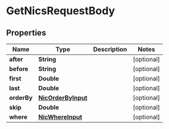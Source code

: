 

# GetNicsRequestBody


## Properties

Name | Type | Description | Notes
------------ | ------------- | ------------- | -------------
**after** | **String** |  |  [optional]
**before** | **String** |  |  [optional]
**first** | **Double** |  |  [optional]
**last** | **Double** |  |  [optional]
**orderBy** | [**NicOrderByInput**](NicOrderByInput.md) |  |  [optional]
**skip** | **Double** |  |  [optional]
**where** | [**NicWhereInput**](NicWhereInput.md) |  |  [optional]



